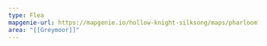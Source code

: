 ```yaml
---
type: Flea
mapgenie-url: https://mapgenie.io/hollow-knight-silksong/maps/pharloom?locationIds=478271
area: "[[Greymoor]]"
---
```

